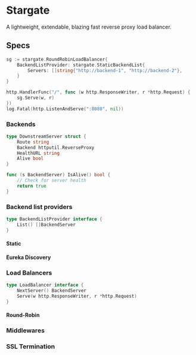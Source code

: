 # Stargate

A lightweight, extendable, blazing fast reverse proxy load balancer.

## Specs

```go
sg := stargate.RoundRobinLoadBalancer{
    BackendListProvider: stargate.StaticBackendList{
        Servers: []string{"http://backend-1", "http://backend-2"},
    }
}

http.HandlerFunc("/", func (w http.ResponseWriter, r *http.Request) {
    sg.Serve(w, r)
})
log.Fatal(http.ListenAndServe(":8080", nil))
```

### Backends

```go
type DownstreamServer struct {
    Route string
    Backend httputil.ReverseProxy
    HealthURL string
    Alive bool
}

func (s BackendServer) IsAlive() bool {
    // Check for server health
    return true
}
```

### Backend list providers

```go
type BackendListProvider interface {
    List() []BackendServer
}
```

#### Static

#### Eureka Discovery

### Load Balancers

```go
type LoadBalancer interface {
    NextServer() BackendServer
    Serve(w http.ResponseWriter, r *http.Request)
}
```

#### Round-Robin

### Middlewares

### SSL Termination